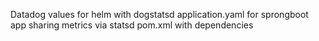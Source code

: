 Datadog values for helm with dogstatsd
application.yaml for sprongboot app sharing metrics via statsd
pom.xml with dependencies
